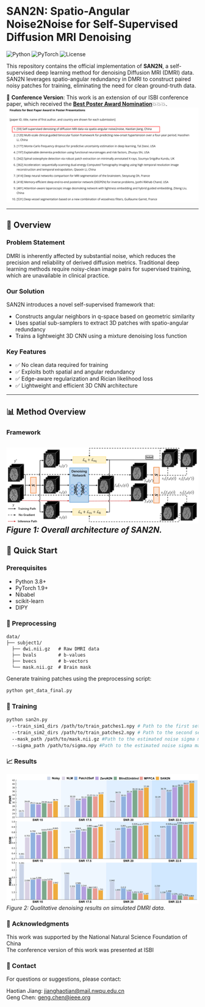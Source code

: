 # SAN2N: Spatio-Angular Noise2Noise for Self-Supervised Diffusion MRI Denoising

![Python](https://img.shields.io/badge/Python-3.8%2B-blue)
![PyTorch](https://img.shields.io/badge/PyTorch-1.9%2B-orange)
![License](https://img.shields.io/badge/License-MIT-green)

This repository contains the official implementation of **SAN2N**, a self-supervised deep learning method for denoising Diffusion MRI (DMRI) data. SAN2N leverages spatio-angular redundancy in DMRI to construct paired noisy patches for training, eliminating the need for clean ground-truth data.

📌 **Conference Version**: This work is an extension of our ISBI conference paper, which received the **[Best Poster Award Nomination](https://biomedicalimaging.org/2024/best-paper-award-finalists-announced-2/)**💥💥💥.
![best](./figures/bestpaper.png)  

---

## 🧠 Overview

### Problem Statement
DMRI is inherently affected by substantial noise, which reduces the precision and reliability of derived diffusion metrics. Traditional deep learning methods require noisy-clean image pairs for supervised training, which are unavailable in clinical practice.

### Our Solution
SAN2N introduces a novel self-supervised framework that:
- Constructs angular neighbors in q-space based on geometric similarity
- Uses spatial sub-samplers to extract 3D patches with spatio-angular redundancy
- Trains a lightweight 3D CNN using a mixture denoising loss function

### Key Features
- ✅ No clean data required for training
- ✅ Exploits both spatial and angular redundancy
- ✅ Edge-aware regularization and Rician likelihood loss
- ✅ Lightweight and efficient 3D CNN architecture

---

## 📊 Method Overview

### Framework
![Framework](./figures/frame.png)  
*Figure 1: Overall architecture of SAN2N.*
---

## 🚀 Quick Start

### Prerequisites
- Python 3.8+
- PyTorch 1.9+
- Nibabel
- scikit-learn
- DIPY


### 📁 Preprocessing
```shell 
data/
├── subject1/
  ├── dwi.nii.gz   # Raw DMRI data
  ├── bvals        # b-values
  ├── bvecs        # b-vectors
  └── mask.nii.gz  # Brain mask
```

Generate training patches using the preprocessing script:
```bash
python get_data_final.py 
```


### 🧪 Training
```bash
python san2n.py 
  --train_sim1_dirs /path/to/train_patches1.npy # Path to the first set of noisy patches\
  --train_sim2_dirs /path/to/train_patches2.npy # Path to the second set of noisy patches\
  --mask_path /path/to/mask.nii.gz #Path to the estimated noise sigma map\
  --sigma_path /path/to/sigma.npy #Path to the estimated noise sigma map\
```
### 📈 Results
![Results](./figures/qresult.png)  
*Figure 2: Qualitative denoising results on simulated DMRI data.*

### 🙏 Acknowledgments
This work was supported by the National Natural Science Foundation of China\
The conference version of this work was presented at ISBI 


### 📧 Contact
For questions or suggestions, please contact:

Haotian Jiang: jianghaotian@mail.nwpu.edu.cn\
Geng Chen: geng.chen@ieee.org
